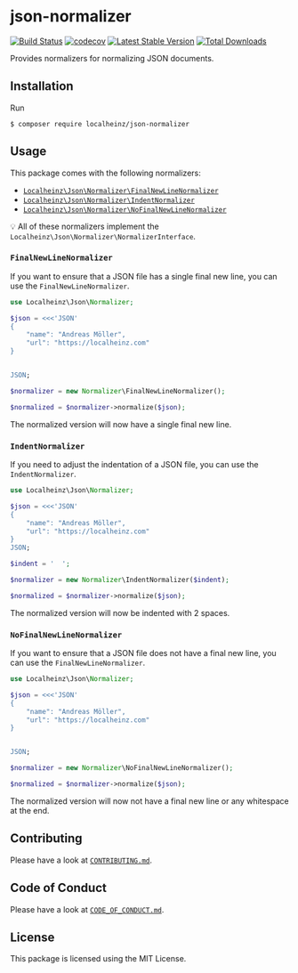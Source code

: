 # json-normalizer

[![Build Status](https://travis-ci.org/localheinz/json-normalizer.svg?branch=master)](https://travis-ci.org/localheinz/json-normalizer)
[![codecov](https://codecov.io/gh/localheinz/json-normalizer/branch/master/graph/badge.svg)](https://codecov.io/gh/localheinz/json-normalizer)
[![Latest Stable Version](https://poser.pugx.org/localheinz/json-normalizer/v/stable)](https://packagist.org/packages/localheinz/json-normalizer)
[![Total Downloads](https://poser.pugx.org/localheinz/json-normalizer/downloads)](https://packagist.org/packages/localheinz/json-normalizer)

Provides normalizers for normalizing JSON documents.

## Installation

Run

```
$ composer require localheinz/json-normalizer
```

## Usage

This package comes with the following normalizers:

* [`Localheinz\Json\Normalizer\FinalNewLineNormalizer`](#finalnewlinenormalizer)
* [`Localheinz\Json\Normalizer\IndentNormalizer`](#indentnormalizer)
* [`Localheinz\Json\Normalizer\NoFinalNewLineNormalizer`](#nofinalnewlinenormalizer)

:bulb: All of these normalizers implement the `Localheinz\Json\Normalizer\NormalizerInterface`. 

### `FinalNewLineNormalizer`

If you want to ensure that a JSON file has a single final new line, you can use the `FinalNewLineNormalizer`.

```php
use Localheinz\Json\Normalizer;

$json = <<<'JSON'
{
    "name": "Andreas Möller",
    "url": "https://localheinz.com"
}


JSON;

$normalizer = new Normalizer\FinalNewLineNormalizer();

$normalized = $normalizer->normalize($json);
```

The normalized version will now have a single final new line.

### `IndentNormalizer`

If you need to adjust the indentation of a JSON file, you can use the `IndentNormalizer`.

```php
use Localheinz\Json\Normalizer;

$json = <<<'JSON'
{
    "name": "Andreas Möller",
    "url": "https://localheinz.com"
}
JSON;

$indent = '  ';

$normalizer = new Normalizer\IndentNormalizer($indent);

$normalized = $normalizer->normalize($json);
```

The normalized version will now be indented with 2 spaces.

### `NoFinalNewLineNormalizer`

If you want to ensure that a JSON file does not have a final new line, you can use the `FinalNewLineNormalizer`.

```php
use Localheinz\Json\Normalizer;

$json = <<<'JSON'
{
    "name": "Andreas Möller",
    "url": "https://localheinz.com"
}


JSON;

$normalizer = new Normalizer\NoFinalNewLineNormalizer();

$normalized = $normalizer->normalize($json);
```

The normalized version will now not have a final new line or any whitespace at the end.

## Contributing

Please have a look at [`CONTRIBUTING.md`](.github/CONTRIBUTING.md).

## Code of Conduct

Please have a look at [`CODE_OF_CONDUCT.md`](.github/CODE_OF_CONDUCT.md).

## License

This package is licensed using the MIT License.
